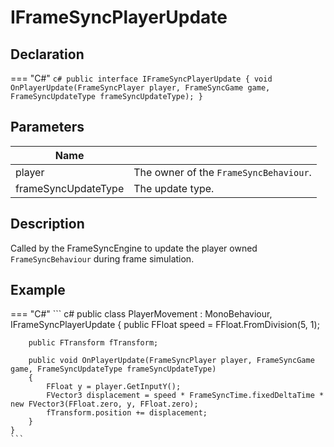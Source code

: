 # **IFrameSyncPlayerUpdate**

## Declaration
=== "C#"
    ``` c#
    public interface IFrameSyncPlayerUpdate
    {
        void OnPlayerUpdate(FrameSyncPlayer player, FrameSyncGame game, FrameSyncUpdateType frameSyncUpdateType);
    }
    ```

## **Parameters**

| **Name**       |                         |
| ----------- | ------------------------------------ |
| player     |  The owner of the `FrameSyncBehaviour`.  |
| frameSyncUpdateType     |  The update type.  |

## **Description**

Called by the FrameSyncEngine to update the player owned `FrameSyncBehaviour` during frame simulation.

## **Example**
=== "C#"
    ``` c#
    public class PlayerMovement : MonoBehaviour, IFrameSyncPlayerUpdate
    {
        public FFloat speed = FFloat.FromDivision(5, 1);

        public FTransform fTransform;

        public void OnPlayerUpdate(FrameSyncPlayer player, FrameSyncGame game, FrameSyncUpdateType frameSyncUpdateType)
        {
            FFloat y = player.GetInputY();
            FVector3 displacement = speed * FrameSyncTime.fixedDeltaTime * new FVector3(FFloat.zero, y, FFloat.zero);
            fTransform.position += displacement;
        }
    }
    ```